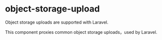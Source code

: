 # object-storage-upload
Object storage uploads are supported with Laravel.

This component proxies common object storage uploads，used by Laravel.